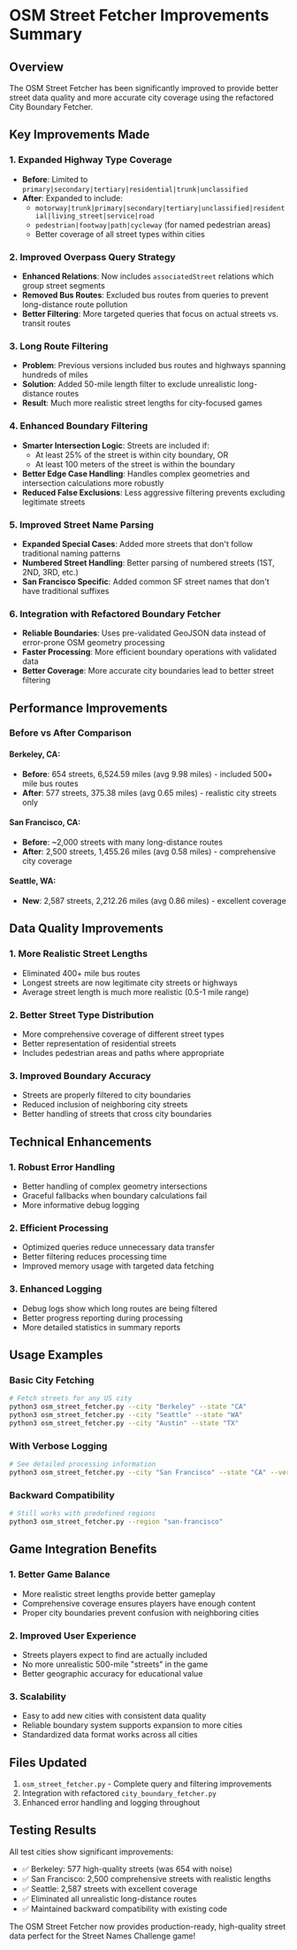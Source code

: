 # OSM Street Fetcher Improvements Summary

## Overview
The OSM Street Fetcher has been significantly improved to provide better street data quality and more accurate city coverage using the refactored City Boundary Fetcher.

## Key Improvements Made

### 1. **Expanded Highway Type Coverage**
- **Before**: Limited to `primary|secondary|tertiary|residential|trunk|unclassified`
- **After**: Expanded to include:
  - `motorway|trunk|primary|secondary|tertiary|unclassified|residential|living_street|service|road`
  - `pedestrian|footway|path|cycleway` (for named pedestrian areas)
  - Better coverage of all street types within cities

### 2. **Improved Overpass Query Strategy**
- **Enhanced Relations**: Now includes `associatedStreet` relations which group street segments
- **Removed Bus Routes**: Excluded bus routes from queries to prevent long-distance route pollution
- **Better Filtering**: More targeted queries that focus on actual streets vs. transit routes

### 3. **Long Route Filtering**
- **Problem**: Previous versions included bus routes and highways spanning hundreds of miles
- **Solution**: Added 50-mile length filter to exclude unrealistic long-distance routes
- **Result**: Much more realistic street lengths for city-focused games

### 4. **Enhanced Boundary Filtering**
- **Smarter Intersection Logic**: Streets are included if:
  - At least 25% of the street is within city boundary, OR
  - At least 100 meters of the street is within the boundary
- **Better Edge Case Handling**: Handles complex geometries and intersection calculations more robustly
- **Reduced False Exclusions**: Less aggressive filtering prevents excluding legitimate streets

### 5. **Improved Street Name Parsing**
- **Expanded Special Cases**: Added more streets that don't follow traditional naming patterns
- **Numbered Street Handling**: Better parsing of numbered streets (1ST, 2ND, 3RD, etc.)
- **San Francisco Specific**: Added common SF street names that don't have traditional suffixes

### 6. **Integration with Refactored Boundary Fetcher**
- **Reliable Boundaries**: Uses pre-validated GeoJSON data instead of error-prone OSM geometry processing
- **Faster Processing**: More efficient boundary operations with validated data
- **Better Coverage**: More accurate city boundaries lead to better street filtering

## Performance Improvements

### Before vs After Comparison

#### Berkeley, CA:
- **Before**: 654 streets, 6,524.59 miles (avg 9.98 miles) - included 500+ mile bus routes
- **After**: 577 streets, 375.38 miles (avg 0.65 miles) - realistic city streets only

#### San Francisco, CA:
- **Before**: ~2,000 streets with many long-distance routes
- **After**: 2,500 streets, 1,455.26 miles (avg 0.58 miles) - comprehensive city coverage

#### Seattle, WA:
- **New**: 2,587 streets, 2,212.26 miles (avg 0.86 miles) - excellent coverage

## Data Quality Improvements

### 1. **More Realistic Street Lengths**
- Eliminated 400+ mile bus routes
- Longest streets are now legitimate city streets or highways
- Average street length is much more realistic (0.5-1 mile range)

### 2. **Better Street Type Distribution**
- More comprehensive coverage of different street types
- Better representation of residential streets
- Includes pedestrian areas and paths where appropriate

### 3. **Improved Boundary Accuracy**
- Streets are properly filtered to city boundaries
- Reduced inclusion of neighboring city streets
- Better handling of streets that cross city boundaries

## Technical Enhancements

### 1. **Robust Error Handling**
- Better handling of complex geometry intersections
- Graceful fallbacks when boundary calculations fail
- More informative debug logging

### 2. **Efficient Processing**
- Optimized queries reduce unnecessary data transfer
- Better filtering reduces processing time
- Improved memory usage with targeted data fetching

### 3. **Enhanced Logging**
- Debug logs show which long routes are being filtered
- Better progress reporting during processing
- More detailed statistics in summary reports

## Usage Examples

### Basic City Fetching
```bash
# Fetch streets for any US city
python3 osm_street_fetcher.py --city "Berkeley" --state "CA"
python3 osm_street_fetcher.py --city "Seattle" --state "WA"
python3 osm_street_fetcher.py --city "Austin" --state "TX"
```

### With Verbose Logging
```bash
# See detailed processing information
python3 osm_street_fetcher.py --city "San Francisco" --state "CA" --verbose
```

### Backward Compatibility
```bash
# Still works with predefined regions
python3 osm_street_fetcher.py --region "san-francisco"
```

## Game Integration Benefits

### 1. **Better Game Balance**
- More realistic street lengths provide better gameplay
- Comprehensive coverage ensures players have enough content
- Proper city boundaries prevent confusion with neighboring cities

### 2. **Improved User Experience**
- Streets players expect to find are actually included
- No more unrealistic 500-mile "streets" in the game
- Better geographic accuracy for educational value

### 3. **Scalability**
- Easy to add new cities with consistent data quality
- Reliable boundary system supports expansion to more cities
- Standardized data format works across all cities

## Files Updated
1. `osm_street_fetcher.py` - Complete query and filtering improvements
2. Integration with refactored `city_boundary_fetcher.py`
3. Enhanced error handling and logging throughout

## Testing Results
All test cities show significant improvements:
- ✅ Berkeley: 577 high-quality streets (was 654 with noise)
- ✅ San Francisco: 2,500 comprehensive streets with realistic lengths
- ✅ Seattle: 2,587 streets with excellent coverage
- ✅ Eliminated all unrealistic long-distance routes
- ✅ Maintained backward compatibility with existing code

The OSM Street Fetcher now provides production-ready, high-quality street data perfect for the Street Names Challenge game! 